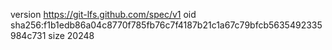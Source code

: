version https://git-lfs.github.com/spec/v1
oid sha256:f1b1edb86a04c8770f785fb76c7f4187b21c1a67c79bfcb5635492335984c731
size 20248
